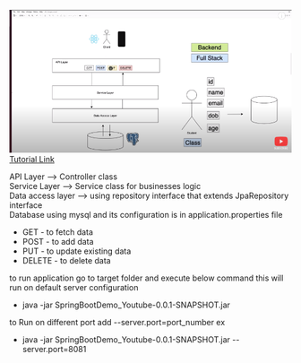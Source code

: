 ![img.png](img.png)
[Tutorial Link](https://www.youtube.com/watch?v=9SGDpanrc8U
)

API Layer --> Controller class \
Service Layer --> Service class for businesses logic \
Data access layer --> using repository interface that extends JpaRepository interface \
Database using mysql and its configuration is in application.properties file

- GET - to fetch data
- POST - to add data 
- PUT - to update existing data
- DELETE - to delete data

to run application
go to target folder and execute below command
this will run on default server configuration
- java -jar SpringBootDemo_Youtube-0.0.1-SNAPSHOT.jar

to Run on different port add --server.port=port_number
ex 
- java -jar SpringBootDemo_Youtube-0.0.1-SNAPSHOT.jar --server.port=8081
